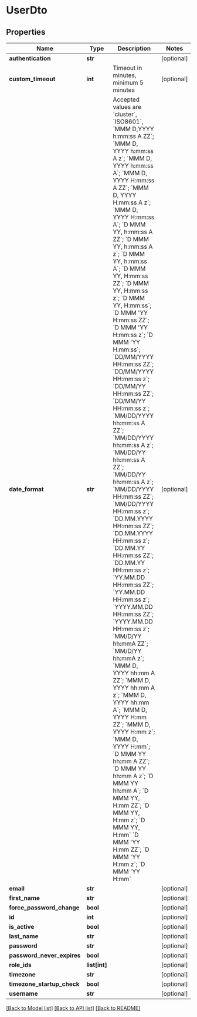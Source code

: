 # UserDto

## Properties
Name | Type | Description | Notes
------------ | ------------- | ------------- | -------------
**authentication** | **str** |  | [optional] 
**custom_timeout** | **int** | Timeout in minutes, minimum 5 minutes | [optional] 
**date_format** | **str** | Accepted values are &#x60;cluster&#x60;, &#x60;ISO8601&#x60;, &#x60;MMM D,YYYY h:mm:ss A ZZ&#x60;; &#x60;MMM D, YYYY h:mm:ss A z&#x60;; &#x60;MMM D, YYYY h:mm:ss A&#x60;; &#x60;MMM D, YYYY H:mm:ss A ZZ&#x60;;          &#x60;MMM D, YYYY H:mm:ss A z&#x60;; &#x60;MMM D, YYYY H:mm:ss A&#x60;; &#x60;D MMM YY, h:mm:ss A ZZ&#x60;; &#x60;D MMM YY, h:mm:ss A z&#x60;; &#x60;D MMM YY, h:mm:ss A&#x60;; &#x60;D MMM YY, H:mm:ss ZZ&#x60;;          &#x60;D MMM YY, H:mm:ss z&#x60;; &#x60;D MMM YY, H:mm:ss&#x60;; &#x60;D MMM &#39;YY H:mm:ss ZZ&#x60;; &#x60;D MMM &#39;YY H:mm:ss z&#x60;; &#x60;D MMM &#39;YY H:mm:ss&#x60;; &#x60;DD/MM/YYYY HH:mm:ss ZZ&#x60;;          &#x60;DD/MM/YYYY HH:mm:ss z&#x60;; &#x60;DD/MM/YY HH:mm:ss ZZ&#x60;; &#x60;DD/MM/YY HH:mm:ss z&#x60;; &#x60;MM/DD/YYYY hh:mm:ss A ZZ&#x60;; &#x60;MM/DD/YYYY hh:mm:ss A z&#x60;; &#x60;MM/DD/YY hh:mm:ss A ZZ&#x60;;          &#x60;MM/DD/YY hh:mm:ss A z&#x60;; &#x60;MM/DD/YYYY HH:mm:ss ZZ&#x60;; &#x60;MM/DD/YYYY HH:mm:ss z&#x60;; &#x60;DD.MM.YYYY HH:mm:ss ZZ&#x60;; &#x60;DD.MM.YYYY HH:mm:ss z&#x60;; &#x60;DD.MM.YY HH:mm:ss ZZ&#x60;;          &#x60;DD.MM.YY HH:mm:ss z&#x60;; &#x60;YY.MM.DD HH:mm:ss ZZ&#x60;; &#x60;YY.MM.DD HH:mm:ss z&#x60;; &#x60;YYYY.MM.DD HH:mm:ss ZZ&#x60;; &#x60;YYYY.MM.DD HH:mm:ss z&#x60;; &#x60;MM/D/YY hh:mmA ZZ&#x60;;          &#x60;MM/D/YY hh:mmA z&#x60;; &#x60;MMM D, YYYY hh:mm A ZZ&#x60;; &#x60;MMM D, YYYY hh:mm A z&#x60;; &#x60;MMM D, YYYY hh:mm A&#x60;; &#x60;MMM D, YYYY H:mm ZZ&#x60;; &#x60;MMM D, YYYY H:mm z&#x60;;          &#x60;MMM D, YYYY H:mm&#x60;; &#x60;D MMM YY hh:mm A ZZ&#x60;; &#x60;D MMM YY hh:mm A z&#x60;; &#x60;D MMM YY hh:mm A&#x60;; &#x60;D MMM YY, H:mm ZZ&#x60;; &#x60;D MMM YY, H:mm z&#x60;; &#x60;D MMM YY, H:mm&#x60;        &#x60;D MMM &#39;YY H:mm ZZ&#x60;; &#x60;D MMM &#39;YY H:mm z&#x60;; &#x60;D MMM &#39;YY H:mm&#x60; | [optional] 
**email** | **str** |  | [optional] 
**first_name** | **str** |  | [optional] 
**force_password_change** | **bool** |  | [optional] 
**id** | **int** |  | [optional] 
**is_active** | **bool** |  | [optional] 
**last_name** | **str** |  | [optional] 
**password** | **str** |  | [optional] 
**password_never_expires** | **bool** |  | [optional] 
**role_ids** | **list[int]** |  | [optional] 
**timezone** | **str** |  | [optional] 
**timezone_startup_check** | **bool** |  | [optional] 
**username** | **str** |  | [optional] 

[[Back to Model list]](../README.md#documentation-for-models) [[Back to API list]](../README.md#documentation-for-api-endpoints) [[Back to README]](../README.md)


